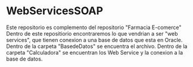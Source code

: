 # WebServicesSOAP
Este repositorio es complemento del repositorio "Farmacia E-comerce"
Dentro de este repositiorio encontraremos lo que vendrian a ser "web services", que tienen conexion a una base de datos que esta en Oracle.
Dentro de la carpeta "BasedeDatos" se encuentra el archivo.
Dentro de la carpeta "Calculadora" se encuentran los Web Service y la conexion a la base de datos.
